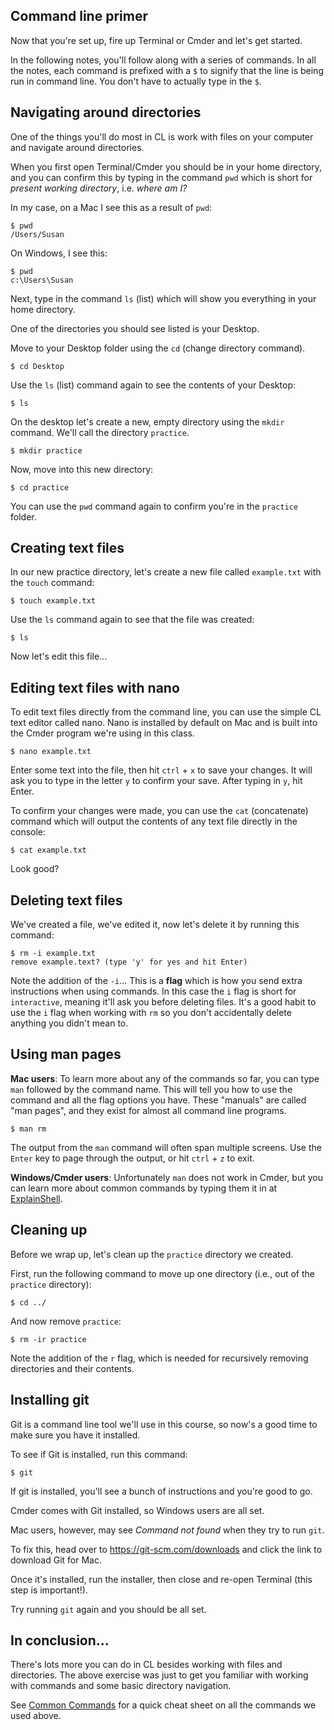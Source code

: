 ## Command line primer

Now that you're set up, fire up Terminal or Cmder and let's get started.

In the following notes, you'll follow along with a series of commands. In all the notes, each command is prefixed with a `$` to signify that the line is being run in command line. You don't have to actually type in the `$`.


## Navigating around directories

One of the things you'll do most in CL is work with files on your computer and navigate around directories.

When you first open Terminal/Cmder you should be in your home directory, and you can confirm this by typing in the command `pwd` which is short for *present working directory*, i.e. *where am I?*

In my case, on a Mac I see this as a result of `pwd`:

    $ pwd
    /Users/Susan

On Windows, I see this:

    $ pwd
    c:\Users\Susan

Next, type in the command `ls` (list) which will show you everything in your home directory.

One of the directories you should see listed is your Desktop.

Move to your Desktop folder using the `cd` (change directory command).

    $ cd Desktop

Use the `ls` (list) command again to see the contents of your Desktop:

    $ ls

On the desktop let's create a new, empty directory using the `mkdir` command. We'll call the directory `practice`.

    $ mkdir practice

Now, move into this new directory:

    $ cd practice

You can use the `pwd` command again to confirm you're in the `practice` folder.


## Creating text files

In our new practice directory, let's create a new file called `example.txt` with the `touch` command:

    $ touch example.txt

Use the `ls` command again to see that the file was created:

    $ ls

Now let's edit this file...

## Editing text files with nano

To edit text files directly from the command line, you can use the simple CL text editor called nano. Nano is installed by default on Mac and is built into the Cmder program we're using in this class.

    $ nano example.txt

Enter some text into the file, then hit `ctrl` + `x` to save your changes. It will ask you to type in the letter `y` to confirm your save. After typing in `y`, hit Enter.

To confirm your changes were made, you can use the `cat` (concatenate) command which will output the contents of any text file directly in the console:

    $ cat example.txt

Look good?


## Deleting text files

We've created a file, we've edited it, now let's delete it by running this command:

    $ rm -i example.txt
    remove example.text? (type 'y' for yes and hit Enter)

Note the addition of the `-i`... This is a **flag** which is how you send extra instructions when using commands. In this case the `i` flag is short for `interactive`, meaning it'll ask you before deleting files. It's a good habit to use the `i` flag when working with `rm` so you don't accidentally delete anything you didn't mean to.


## Using man pages

__Mac users__: To learn more about any of the commands so far, you can type `man` followed by the command name. This will tell you how to use the command and all the flag options you have. These "manuals" are called "man pages", and they exist for almost all command line programs.

    $ man rm

The output from the `man` command will often span multiple screens. Use the `Enter` key to page through the output, or hit `ctrl` + `z` to exit.

__Windows/Cmder users__: Unfortunately `man` does not work in Cmder, but you can learn more about common commands by typing them it in at [ExplainShell](http://explainshell.com/).

## Cleaning up

Before we wrap up, let's clean up the `practice` directory we created.

First, run the following command to move up one directory (i.e., out of the `practice` directory):

    $ cd ../

And now remove `practice`:

    $ rm -ir practice

Note the addition of the `r` flag, which is needed for recursively removing directories and their contents.


## Installing git

Git is a command line tool we'll use in this course, so now's a good time to make sure you have it installed.

To see if Git is installed, run this command:

    $ git

If git is installed, you'll see a bunch of instructions and you're good to go.

Cmder comes with Git installed, so Windows users are all set.

Mac users, however, may see *Command not found* when they try to run `git`.

To fix this, head over to <https://git-scm.com/downloads> and click the link to download Git for Mac.

Once it's installed, run the installer, then close and re-open Terminal (this step is important!).

Try running `git` again and you should be all set.


## In conclusion...

There's lots more you can do in CL besides working with files and directories. The above exercise was just to get you familiar with working with commands and some basic directory navigation.

See [Common Commands](https://github.com/susanBuck/dwa15-fall2015-notes/blob/master/00_Command_Line/05_Common-commands.md) for a quick cheat sheet on all the commands we used above.
